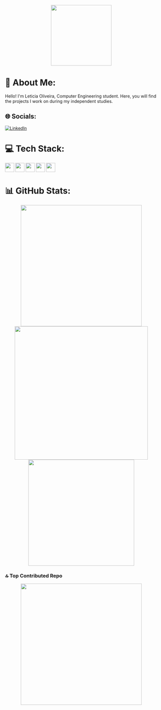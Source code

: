 <div align="center">
<img src="https://github.com/user-attachments/assets/c9f1038d-fc64-4bf0-9d0d-10cc1f433aab" width="200px"/>
</div>

# 💫 About Me:
Hello! I'm Leticia Oliveira, Computer Engineering student. Here, you will find the projects I work on during my independent studies.

## 🌐 Socials:
[![LinkedIn](https://img.shields.io/badge/LinkedIn-%230077B5.svg?logo=linkedin&logoColor=white)](https://linkedin.com/in/https://www.linkedin.com/in/leticia-soliveira) 

# 💻 Tech Stack:
<div>
<img src="https://cdn.jsdelivr.net/gh/devicons/devicon@latest/icons/cplusplus/cplusplus-plain.svg" width="30px"/>
<img src="https://cdn.jsdelivr.net/gh/devicons/devicon@latest/icons/javascript/javascript-original.svg" width="30px"/>
<img src="https://cdn.jsdelivr.net/gh/devicons/devicon@latest/icons/html5/html5-original.svg" width="30px"/>
<img src="https://cdn.jsdelivr.net/gh/devicons/devicon@latest/icons/figma/figma-original.svg" width="30px"/>
<img src="https://cdn.jsdelivr.net/gh/devicons/devicon@latest/icons/canva/canva-original.svg" width="30px"/>
</div> 

# 📊 GitHub Stats:
<div align="center">
<img src="https://github-readme-stats.vercel.app/api?username=letfirmo&theme=bear&hide_border=false&include_all_commits=false&count_private=false" width="400px"/>
<img src="https://github-readme-streak-stats.herokuapp.com/?user=letfirmo&theme=bear&hide_border=false" width="440px"/>
</div> 
<div align="center">
<img src="https://github-readme-stats.vercel.app/api/top-langs/?username=letfirmo&theme=bear&hide_border=false&include_all_commits=false&count_private=false&layout=compact" width="350px"/>
</div>

### 🔝 Top Contributed Repo
<div align="center">
<img src="https://github-contributor-stats.vercel.app/api?username=letfirmo&limit=5&theme=radical&combine_all_yearly_contributions=true" width="400px"/>
</div>

<!-- Proudly created with GPRM ( https://gprm.itsvg.in ) -->
